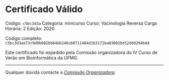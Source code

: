 # Certificado Válido

Código: `c5bc3d3a`
Categoria: minicurso
Curso: Vacinologia Reversa
Carga Horária: 2
Edição: 2020


Código completo: `c5bc3d3ae73c9d0b602bb84bb246c60711484d1b3172ba03602bd12ddd294b4d`


Este certificado foi expedido pela Comissão organizadora do IV Curso de Verão em Bioinformática da UFMG.

----

Qualquer dúvida contacte a [_Comissão Organizadora_](<mailto:cursobioinfoufmg@gmail.com$subject=[Certificados]>)

